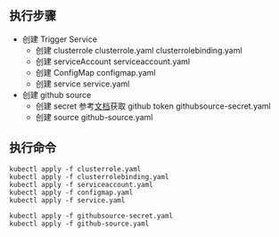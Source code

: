 ## 执行步骤
- 创建 Trigger Service 
  - 创建 clusterrole
     clusterrole.yaml clusterrolebinding.yaml
  - 创建 serviceAccount
     serviceaccount.yaml 
  - 创建 ConfigMap 
    configmap.yaml
  - 创建 service 
    service.yaml 
- 创建 github source
  - 创建 secret
    参考[文档](https://github.com/knative/docs/blob/master/docs/eventing/samples/github-source/README.md#create-github-tokens)获取 github token
    githubsource-secret.yaml
  - 创建 source 
    github-source.yaml
##  执行命令

```
kubectl apply -f clusterrole.yaml
kubectl apply -f clusterrolebinding.yaml
kubectl apply -f serviceaccount.yaml
kubectl apply -f configmap.yaml
kubectl apply -f service.yaml

kubectl apply -f githubsource-secret.yaml
kubectl apply -f github-source.yaml
```
